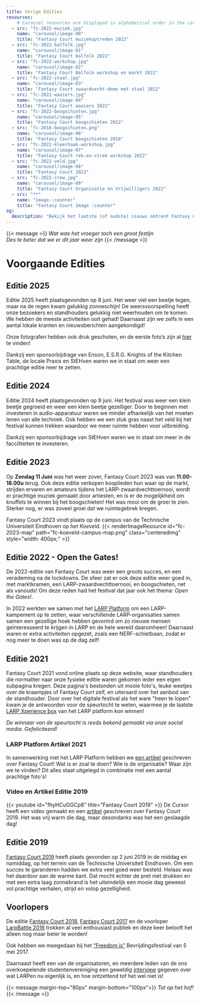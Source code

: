 ```yaml
---
title: Vorige Edities
resources:
    # Carousel resources are displayed in alphabetical order in the carousel.
  - src: "fc-2022-muziek.jpg"
    name: "carousel/image-00"
    title: "Fantasy Court muziekoptreden 2022"
  - src: "fc-2022-balfolk.jpg"
    name: "carousel/image-01"
    title: "Fantasy Court balfolk 2022"
  - src: "fc-2022-workshop.jpg"
    name: "carousel/image-02"
    title: "Fantasy Court Balfolk workshop en markt 2022"
  - src: "fc-2022-staal.jpg"
    name: "carousel/image-03"
    title: "Fantasy Court zwaardvecht-demo met staal 2022"
  - src: "fc-2022-waaiers.jpg"
    name: "carousel/image-04"
    title: "Fantasy Court waaiers 2022"
  - src: "fc-2022-boogschieten.jpg"
    name: "carousel/image-05"
    title: "Fantasy Court boogschieten 2022"
  - src: "fc-2018-boogschieten.png"
    name: "carousel/image-06"
    title: "Fantasy Court boogschieten 2018"
  - src: "fc-2022-kleerhaak-workshop.jpg"
    name: "carousel/image-07"
    title: "Fantasy Court rek-en-strek workshop 2022"
  - src: "fc-2022-veld.jpg"
    name: "carousel/image-08"
    title: "Fantasy Court 2022"
  - src: "fc-2022-crew.jpg"
    name: "carousel/image-09"
    title: "Fantasy Court Organisatie en Vrijwilligers 2022"
  - src: "**"
    name: "image-:counter"
    title: "Fantasy Court Image :counter"
og:
  description: "Bekijk het laatste (of oudste) nieuws omtrent Fantasy Court!"
---
```


{{< message >}}
  _Wat was het vroeger toch een groot festijn_ \
  _Des te beter dat we er dit jaar weer zijn_
{{< /message >}}

# Voorgaande Edities
## Editie 2025
Editie 2025 heeft plaatsgevonden op 8 juni. Het weer viel een beetje tegen, maar na de regen kwam gelukkig zonneschijn! De weersvoorspelling heeft onze bezoekers en standhouders gelukkig niet weerhouden om te komen. We hebben de meeste activiteiten ooit gehad! Daarnaast zijn we zelfs in een aantal lokale kranten en nieuwsberichten aangekondigd!

Onze fotografen hebben ook druk geschoten, en de eerste foto’s zijn al [hier](https://1drv.ms/f/c/8be01703fcb02090/Eoa24LJNwnZGvCPHjpUlQT4Bv0L4w7tO-YY4qfg-oxV90g?e=WnLXAJ) te vinden!

Dankzij een sponsorbijdrage van Enson, E.S.R.G. Knights of the Kitchen Table, de locale Praxis en StEHven waren we in staat om weer een prachtige editie neer te zetten.


## Editie 2024

Editie 2024 heeft plaatsgevonden op 9 juni. Het festival was weer een klein beetje gegroeid en weer een klein beetje gezelliger. Door te beginnen met investeren in audio-apparatuur waren we minder afhankelijk van het moeten lenen van alle techniek. Ook hebben we een stuk gras naast het veld bij het festival kunnen trekken waardoor we meer ruimte hebben voor uitbreiding.

Dankzij een sponsorbijdrage van StEHven waren we in staat om meer in de facciliteiten te investeren.


## Editie 2023

Op **Zondag 11 Juni** was het weer zover, Fantasy Court 2023 was van **11.00-18.00u** terug. Ook deze editie verkopen kooplieden hun waar op de markt, strijden ervaren en amateurs tijdens het LARP-zwaardvechttoernooi, wordt er prachtige muziek gemaakt door artiesten, en is er de mogelijkheid om knuffels te winnen bij het boogschieten! Het was mooi om de groei te zien. Sterker nog, er was zoveel groei dat we ruimtegebrek kregen.



Fantasy Court 2023 vindt plaats op de campus van de Technische Universiteit Eindhoven op *het Koeveld*.
{{< renderImageResource id="fc-2023-map" path="fc-koeveld-campus-map.png" class="centeredimg" style="width: 400px;" >}}

## Editie 2022 - Open the Gates!
De 2022-editie van Fantasy Court was weer een groots succes, en een verademing na de lockdowns. De sfeer zat er ook deze editie weer goed in, met marktkramen, een LARP-zwaardvechttoernooi, en boogschieten, net als vanouds! Om deze reden had het festival dat jaar ook het thema: *Open the Gates!*.

In 2022 werkten we samen met het [LARP Platform](https://www.larp-platform.nl) om een LARP-kampement op te zetten, waar verschillende LARP-organisaties samen samen een gezellige hoek hebben gevormd om zo nieuwe mensen geïnteresseerd te krijgen in LARP en de hele wereld daaromheen! Daarnaast waren er extra activiteiten opgezet, zoals een NERF-schietbaan, zodat er nog meer te doen was op de dag zelf!

## Editie 2021
Fantasy Court 2021 vond online plaats op deze website, waar standhouders die normaliter naar onze fysieke editie waren gekomen ieder een eigen subpagina kregen. Deze pagina's bestonden uit mooie foto's, leuke weetjes over de kraampjes of Fantasy Court zelf, en uiteraard over het aanbod van de standhouder. Door over het digitale festival als het ware "heen te lopen" kwam je de antwoorden voor de speurtocht te weten, waarmee je de laatste [LARP Xperience box](https://www.larp-platform.nl/merch/xperiencebox-2021/) van het LARP platform kon winnen!

*De winnaar van de speurtocht is reeds bekend gemaakt via onze social media. Gefeliciteerd!*

### LARP Platform Artikel 2021
In samenwerking met het LARP Platform hebben we [een artikel](https://www.larp-platform.nl/informatie/fantasy-court-liefde-voor-larp/) geschreven over Fantasy Court! Wat is er zoal te doen? Wie is de organisatie? Waar zijn we te vinden? Dit alles staat uitgelegd in combinatie met een aantal prachtige foto's!

### Video en Artikel Editie 2019
{{< youtube id="fhyHCuGGCp8" title="Fantasy Court 2019" >}}
De Cursor heeft een video gemaakt en een [artikel](https://www.cursor.tue.nl/en/news/2019/juni/week-1/its-not-the-size-of-the-sword-that-matters-my-boy) geschreven over Fantasy Court 2019. Het was vrij warm die dag, maar desondanks was het een geslaagde dag!

## Editie 2019
[Fantasy Court 2019](https://www.facebook.com/events/2583251595022623/) heeft plaats gevonden op 2 juni 2019 in de middag en namiddag, op het terrein van de Technische Universiteit Eindhoven. Om een succes te garanderen hadden we extra veel goed weer besteld. Helaas was het daardoor aan de warme kant. Dat mocht echter de pret niet drukken en met een extra laag zonnebrand is het uiteindelijk een mooie dag geweest vol prachtige verhalen, strijd en volop gezelligheid.

## Voorlopers

De editie [Fantasy Court 2018](https://www.facebook.com/events/121539801858080/), [Fantasy Court 2017](https://www.facebook.com/events/795289227288793/) en de voorloper [LarpBattle 2016](https://www.facebook.com/events/564866377026074/) trokken al veel enthousiast publiek en deze keer belooft het alleen nog maar beter te worden!

Ook hebben we meegedaan bij het [“Freedom is”](http://agendastrijp.nl/evenement/freedom-is-bevrijdingsfestival-eindhoven/) Bevrijdingsfestival van 5 mei 2017.

Daarnaast heeft een van de organisatoren, en meerdere leden van de ons overkoepelende studentenvereniging een geweldig [interview](https://www.ed.nl/eindhoven/eindje-mee-met-dide-vonk-3-3-larpers~a611d2be/) gegeven over wat LARPen nu eigenlijk is, en hoe ontzettend tof het wel niet is!


{{< message margin-top="80px" margin-bottom="100px">}}
_Tot op het hof!_
{{< /message >}}
